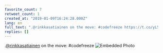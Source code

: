 ```yaml
---
favorite_count: 7
retweet_count: 1
created_at: "2019-01-09T16:24:28.000Z"
lang: en
full_text: ".@rinkkasatiainen on the move: #codefreeze https://t.co/yL5dQY3Tf0"
replies: []
---
```


.[@rinkkasatiainen](https://twitter.com/rinkkasatiainen) on the move:
#codefreeze
![Embedded Photo](https://twitter-media-coderbyheart.s3.eu-north-1.amazonaws.com/1083036796177530880-Dwe4N95XcAA4TQB.jpg)
